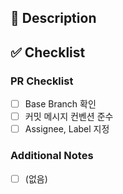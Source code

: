 ## :memo: Description

<!-- PR 내용을 불렛 형식으로 자세하게 작성해 주세요. -->

## :white_check_mark: Checklist

### PR Checklist

<!-- PR이 다음 요구 사항을 충족하는지 확인하세요. -->

- [ ] Base Branch 확인
- [ ] 커밋 메시지 컨벤션 준수
- [ ] Assignee, Label 지정

### Additional Notes

<!-- 추가 사항이 있을 경우, 작성해 주세요. -->

- [ ] (없음)
